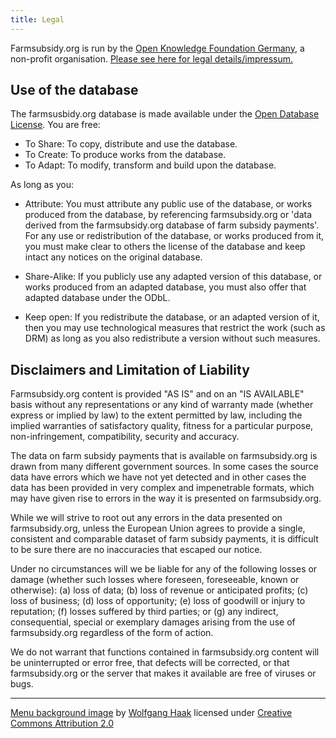 ```yaml
---
title: Legal
---
```


<p>
Farmsubsidy.org is run by the <a href="https://okfn.de/en/">Open Knowledge Foundation Germany</a>, a non-profit organisation. <a href="https://okfn.de/en/impressum/">Please see here for legal details/impressum.</a>
</p>

<h2 id="use-of-the-database">Use of the database</h2>
<p>The farmsusbidy.org database is made available under the <a href="http://opendatacommons.org/licenses/odbl/1.0/">Open Database License</a>. You are free:</p>
<ul>
<li>To Share: To copy, distribute and use the database.</li>
<li>To Create: To produce works from the database.</li>
<li>To Adapt: To modify, transform and build upon the database.</li>
</ul>
<p>As long as you:</p>
<ul>
<li><p>Attribute: You must attribute any public use of the database, or works produced from the database, by referencing farmsubsidy.org or &#39;data derived from the farmsubsidy.org database of farm subsidy payments&#39;. For any use or redistribution of the database, or works produced from it, you must make clear to others the license of the database and keep intact any notices on the original database.</p>
</li>
<li><p>Share-Alike: If you publicly use any adapted version of this database, or works produced from an adapted database, you must also offer that adapted database under the ODbL.</p>
</li>
<li><p>Keep open: If you redistribute the database, or an adapted version of it, then you may use technological measures that restrict the work (such as DRM) as long as you also redistribute a version without such measures.</p>
</li>
</ul>
<h2 id="disclaimers-and-limitation-of-liability">Disclaimers and Limitation of Liability</h2>
<p>Farmsubsidy.org content is provided &quot;AS IS&quot; and on an &quot;IS AVAILABLE&quot; basis without any representations or any kind of warranty made (whether express or implied by law) to the extent permitted by law, including the implied warranties of satisfactory quality, fitness for a particular purpose, non-infringement, compatibility, security and accuracy. </p>
<p>The data on farm subsidy payments that is available on farmsubsidy.org is drawn from many different government sources. In some cases the source data have errors which we have not yet detected and in other cases the data has been provided in very complex and impenetrable formats, which may have given rise to errors in the way it is presented on farmsubsidy.org. </p>
<p>While we will strive to root out any errors in the data presented on farmsubsidy.org, unless the European Union agrees to provide a single, consistent and comparable dataset of farm subsidy payments, it is difficult to be sure there are no inaccuracies that escaped our notice. </p>
<p>Under no circumstances will we be liable for any of the following losses or damage (whether such losses where foreseen, foreseeable, known or otherwise): (a) loss of data; (b) loss of revenue or anticipated profits; (c) loss of business; (d) loss of opportunity; (e) loss of goodwill or injury to reputation; (f) losses suffered by third parties; or (g) any indirect, consequential, special or exemplary damages arising from the use of farmsubsidy.org regardless of the form of action. </p>
<p>We do not warrant that functions contained in farmsubsidy.org content will be uninterrupted or error free, that defects will be corrected, or that farmsubsidy.org or the server that makes it available are free of viruses or bugs.</p>
<p><hr/></p>
<p>
<a href="https://secure.flickr.com/photos/wolfgang-haak/4602173119/">Menu background image</a> by <a href="https://secure.flickr.com/photos/wolfgang-haak/">Wolfgang Haak</a> licensed under <a href="https://creativecommons.org/licenses/by/2.0/">Creative Commons Attribution 2.0</a>
</p>
